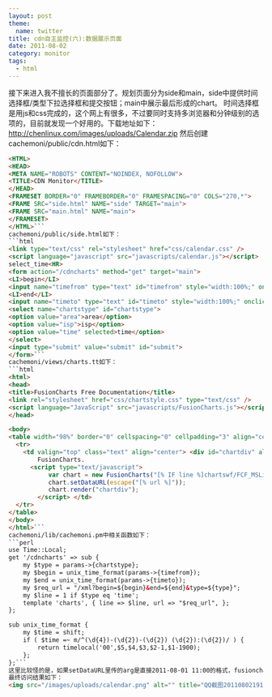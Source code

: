 ```yaml
---
layout: post
theme:
  name: twitter
title: cdn自主监控(六):数据展示页面
date: 2011-08-02
category: monitor
tags:
  - html
---
```


接下来进入我不擅长的页面部分了。规划页面分为side和main，side中提供时间选择框/类型下拉选择框和提交按钮；main中展示最后形成的chart。
时间选择框是用js和css完成的，这个网上有很多，不过要同时支持多浏览器和分钟级别的选项的，目前就发现一个好用的。下载地址如下：<http://chenlinux.com/images/uploads/Calendar.zip>
然后创建cachemoni/public/cdn.html如下：
```html
<HTML>
<HEAD>
<META NAME="ROBOTS" CONTENT="NOINDEX, NOFOLLOW">
<TITLE>CDN Monitor</TITLE>
</HEAD>
<FRAMESET BORDER="0" FRAMEBORDER="0" FRAMESPACING="0" COLS="270,*">
<FRAME SRC="side.html" NAME="side" TARGET="main">
<FRAME SRC="main.html" NAME="main">
</FRAMESET>
</HTML>```
cachemoni/public/side.html如下：
```html
<link type="text/css" rel="stylesheet" href="css/calendar.css" />
<script language="javascript" src="javascripts/calendar.js"></script>
select_time<HR>
<form action="/cdncharts" method="get" target="main">
<LI>begin</LI>
<input name="timefrom" type="text" id="timefrom" style="width:100%;" onclick="displayCalendar(this, 'yyyy-mm-dd hh:ii', this, true, '');"/>
<LI>end</LI>
<input name="timeto" type="text" id="timeto" style="width:100%;" onclick="displayCalendar(this, 'yyyy-mm-dd hh:ii', this, true, '');"/><HR>
<select name="chartstype" id="chartstype">
<option value="area">area</option>
<option value="isp">isp</option>
<option value="time" selected>time</option>
</select>
<input type="submit" value="submit" id="submit">
</form>```
cachemoni/views/charts.tt如下：
```html
<html>
<head>
<title>FusionCharts Free Documentation</title>
<link rel="stylesheet" href="css/chartstyle.css" type="text/css" />
<script language="JavaScript" src="javascripts/FusionCharts.js"></script>
</head>

<body>
<table width="98%" border="0" cellspacing="0" cellpadding="3" align="center">
  <tr> 
    <td valign="top" class="text" align="center"> <div id="chartdiv" align="center"> 
        FusionCharts. 
      <script type="text/javascript">
		   var chart = new FusionCharts("[% IF line %]chartswf/FCF_MSLine.swf[% ELSE %]chartswf/FCF_MSBar2D.swf[% END %]", "ChartId", "400", "350");
		   chart.setDataURL(escape("[% url %]"));
		   chart.render("chartdiv");
		</script> </td>
  </tr>
</table>
</body>
</html>```
cachemoni/lib/cachemoni.pm中相关函数如下：
```perl
use Time::Local;
get '/cdncharts' => sub {
    my $type = params->{chartstype};
    my $begin = unix_time_format(params->{timefrom});
    my $end = unix_time_format(params->{timeto});
    my $req_url = "/xml?begin=${begin}&end=${end}&type=${type}";
    my $line = 1 if $type eq 'time';
    template 'charts', { line => $line, url => "$req_url", };
};

sub unix_time_format {
    my $time = shift;
    if ( $time =~ m/^(\d{4})-(\d{2})-(\d{2}) (\d{2}):(\d{2})/ ) {
        return timelocal('00',$5,$4,$3,$2-1,$1-1900);
    };
};```
这里比较怪的是，如果setDataURL里传的arg是直接2011-08-01 11:00的格式，fusionchart.js不会发起请求，只有1311111111才行，所以只能在用Time::Local模块转换时间了。
最终访问结果如下：
<img src="/images/uploads/calendar.png" alt="" title="QQ截图20110802191306" width="697" height="370" class="alignnone size-full wp-image-2555" />


